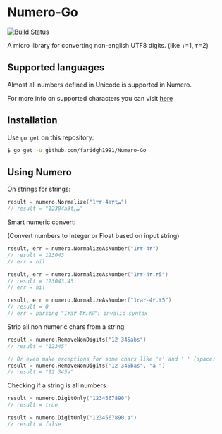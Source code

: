 # Numero-Go

[![Build Status](https://travis-ci.org/faridgh1991/Numero.svg?branch=master)](https://travis-ci.org/faridgh1991/Numero)


A micro library for converting non-english UTF8 digits. (like ۱=1, ۲=2)

## Supported languages

Almost all numbers defined in Unicode is supported in Numero.

For more info on supported characters you can visit [here](http://www.fileformat.info/info/unicode/category/Nd/list.htm)

## Installation

Use `go get` on this repository:

```sh
$ go get -u github.com/faridgh1991/Numero-Go
```

## Using Numero

On strings for strings:

```go
result = numero.Normalize("1۲۳۰4a۳tس")
// result = "12304a3tس"
```

Smart numeric convert:

(Convert numbers to Integer or Float based on input string)

```go
result, err = numero.NormalizeAsNumber("1۲۳۰4۳")
// result = 123043
// err = nil

result, err = numero.NormalizeAsNumber("1۲۳۰4۳.۴5")
// result = 123043.45
// err = nil

result, err = numero.NormalizeAsNumber("1۲a۳۰4۳.۴5")
// result = 0
// err = parsing "1۲a۳۰4۳.۴5": invalid syntax
```

Strip all non numeric chars from a string:

```go
result = numero.RemoveNonDigits("12 345abs")
// result = "12345"

// Or even make exceptions for some chars like 'a' and ' ' (space)
result = numero.RemoveNonDigits("12 345bas", "a ")
// result = "12 345a"
```

Checking if a string is all numbers
```go
result = numero.DigitOnly("1234567890")
// result = true

result = numero.DigitOnly("1234567890.a")
// result = false
```
